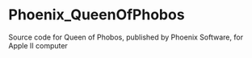 # Phoenix_QueenOfPhobos
Source code for Queen of Phobos, published by Phoenix Software, for Apple II computer
